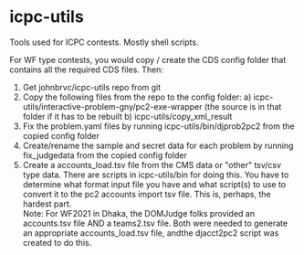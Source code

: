 # icpc-utils
Tools used for ICPC contests.  Mostly shell scripts.

For WF type contests, you would copy / create the CDS config folder that contains
all the required CDS files.  Then:
1) Get johnbrvc/icpc-utils repo from git
2) Copy the following files from the repo to the config folder:
	a) icpc-utils/interactive-problem-gny/pc2-exe-wrapper (the source is in that folder if it has to be rebuilt
	b) icpc-utils/copy_xml_result
3) Fix the problem.yaml files by running icpc-utils/bin/djprob2pc2 from the copied config folder
4) Create/rename the sample and secret data for each problem by running fix_judgedata from the copied config folder
5) Create a accounts_load.tsv file from the CMS data or "other" tsv/csv type data.  There are scripts in icpc-utils/bin
	for doing this.  You have to determine what format input file you have and what script(s) to use to convert it to
	the pc2 accounts import tsv file.  This is, perhaps, the hardest part.  
	Note: For WF2021 in Dhaka, the DOMJudge folks provided an accounts.tsv file AND a teams2.tsv file.  Both were needed
	to generate an appropriate accounts_load.tsv file, andthe djacct2pc2 script was created to do this.


